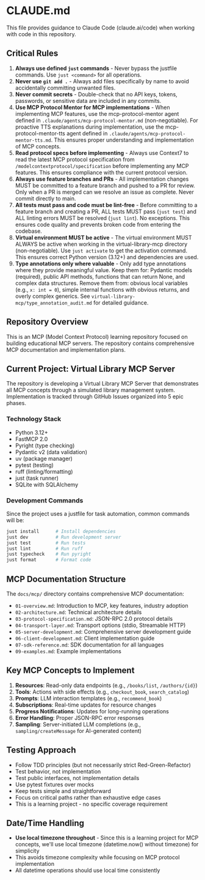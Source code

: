 # CLAUDE.md

This file provides guidance to Claude Code (claude.ai/code) when working with code in this repository.

## Critical Rules

1. **Always use defined `just` commands** - Never bypass the justfile commands. Use `just <command>` for all operations.
2. **Never use `git add .`** - Always add files specifically by name to avoid accidentally committing unwanted files.
3. **Never commit secrets** - Double-check that no API keys, tokens, passwords, or sensitive data are included in any commits.
4. **Use MCP Protocol Mentor for MCP implementations** - When implementing MCP features, use the mcp-protocol-mentor agent defined in `.claude/agents/mcp-protocol-mentor.md` (non-negotiable). For proactive TTS explanations during implementation, use the mcp-protocol-mentor-tts agent defined in `.claude/agents/mcp-protocol-mentor-tts.md`. This ensures proper understanding and implementation of MCP concepts.
5. **Read protocol specs before implementing** - Always use Context7 to read the latest MCP protocol specification from `/modelcontextprotocol/specification` before implementing any MCP features. This ensures compliance with the current protocol version.
6. **Always use feature branches and PRs** - All implementation changes MUST be committed to a feature branch and pushed to a PR for review. Only when a PR is merged can we resolve an issue as complete. Never commit directly to main.
7. **All tests must pass and code must be lint-free** - Before committing to a feature branch and creating a PR, ALL tests MUST pass (`just test`) and ALL linting errors MUST be resolved (`just lint`). No exceptions. This ensures code quality and prevents broken code from entering the codebase.
8. **Virtual environment MUST be active** - The virtual environment MUST ALWAYS be active when working in the virtual-library-mcp directory (non-negotiable). Use `just activate` to get the activation command. This ensures correct Python version (3.12+) and dependencies are used.
9. **Type annotations only where valuable** - Only add type annotations where they provide meaningful value. Keep them for: Pydantic models (required), public API methods, functions that can return None, and complex data structures. Remove them from: obvious local variables (e.g., `x: int = 0`), simple internal functions with obvious returns, and overly complex generics. See `virtual-library-mcp/type_annotation_audit.md` for detailed guidance.

## Repository Overview

This is an MCP (Model Context Protocol) learning repository focused on building educational MCP servers. The repository contains comprehensive MCP documentation and implementation plans.

## Current Project: Virtual Library MCP Server

The repository is developing a Virtual Library MCP Server that demonstrates all MCP concepts through a simulated library management system. Implementation is tracked through GitHub Issues organized into 5 epic phases.

### Technology Stack

- Python 3.12+
- FastMCP 2.0
- Pyright (type checking)
- Pydantic v2 (data validation)
- uv (package manager)
- pytest (testing)
- ruff (linting/formatting)
- just (task runner)
- SQLite with SQLAlchemy

### Development Commands

Since the project uses a justfile for task automation, common commands will be:

```bash
just install      # Install dependencies
just dev          # Run development server
just test         # Run tests
just lint         # Run ruff
just typecheck    # Run pyright
just format       # Format code
```

## MCP Documentation Structure

The `docs/mcp/` directory contains comprehensive MCP documentation:

- `01-overview.md`: Introduction to MCP, key features, industry adoption
- `02-architecture.md`: Technical architecture details
- `03-protocol-specification.md`: JSON-RPC 2.0 protocol details
- `04-transport-layer.md`: Transport options (stdio, Streamable HTTP)
- `05-server-development.md`: Comprehensive server development guide
- `06-client-development.md`: Client implementation guide
- `07-sdk-reference.md`: SDK documentation for all languages
- `09-examples.md`: Example implementations

## Key MCP Concepts to Implement

1. **Resources**: Read-only data endpoints (e.g., `/books/list`, `/authors/{id}`)
2. **Tools**: Actions with side effects (e.g., `checkout_book`, `search_catalog`)
3. **Prompts**: LLM interaction templates (e.g., `recommend_book`)
4. **Subscriptions**: Real-time updates for resource changes
5. **Progress Notifications**: Updates for long-running operations
6. **Error Handling**: Proper JSON-RPC error responses
7. **Sampling**: Server-initiated LLM completions (e.g., `sampling/createMessage` for AI-generated content)

## Testing Approach

- Follow TDD principles (but not necessarily strict Red-Green-Refactor)
- Test behavior, not implementation
- Test public interfaces, not implementation details
- Use pytest fixtures over mocks
- Keep tests simple and straightforward
- Focus on critical paths rather than exhaustive edge cases
- This is a learning project - no specific coverage requirement

## Date/Time Handling

- **Use local timezone throughout** - Since this is a learning project for MCP concepts, we'll use local timezone (datetime.now() without timezone) for simplicity
- This avoids timezone complexity while focusing on MCP protocol implementation
- All datetime operations should use local time consistently
